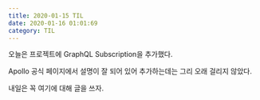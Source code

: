 ```yaml
---
title: 2020-01-15 TIL
date: 2020-01-16 01:01:69
category: TIL
---
```


오늘은 프로젝트에 GraphQL Subscription을 추가했다.

Apollo 공식 페이지에서 설명이 잘 되어 있어 추가하는데는 그리 오래 걸리지 않았다.

내일은 꼭 여기에 대해 글을 쓰자.
